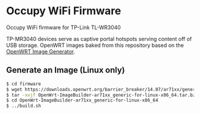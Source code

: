 # Occupy WiFi Firmware

Occupy WiFi firmware for TP-Link TL-WR3040

TP-MR3040 devices serve as captive portal hotspots serving content off of USB storage. OpenWRT images baked from this repository based on the [OpenWRT Image Generator](http://wiki.openwrt.org/doc/howto/obtain.firmware.generate).

## Generate an Image (Linux only)

```bash
$ cd firmware 
$ wget https://downloads.openwrt.org/barrier_breaker/14.07/ar71xx/generic/OpenWrt-ImageBuilder-ar71xx_generic-for-linux-x86_64.tar.bz2
$ tar -xvjf OpenWrt-ImageBuilder-ar71xx_generic-for-linux-x86_64.tar.bz2
$ cd OpenWrt-ImageBuilder-ar71xx_generic-for-linux-x86_64
$ ../build.sh 
```
